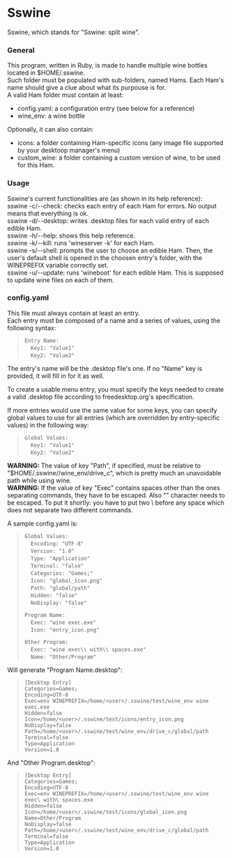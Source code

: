 # Sswine
Sswine, which stands for "Sswine: split wine".

### General
This program, written in Ruby, is made to handle multiple wine bottles located
in $HOME/.sswine.  
Such folder must be populated with sub-folders, named Hams. Each Ham's name
should give a clue about what its purpouse is for.  
A valid Ham folder must contain at least:  
- config.yaml: a configuration entry (see below for a reference)  
- wine_env: a wine bottle  

Optionally, it can also contain:  
- icons: a folder containing Ham-specific icons (any image file supported by
         your desktoop manager's menu)  
- custom_wine: a folder containing a custom version of wine, to be used for
               this Ham.

### Usage
Sswine's current functionalities are (as shown in its help reference):  
sswine -c/--check: checks each entry of each Ham for errors. No output means
                   that everything is ok.  
sswine -d/--desktop: writes .desktop files for each valid entry of each
                     edible Ham.  
sswine -h/--help: shows this help reference.  
sswine -k/--kill: runs 'wineserver -k' for each Ham.  
sswine -s/--shell: prompts the user to choose an edible Ham. Then, the user's
                   default shell is opened in the choosen entry's folder, with
                   the WINEPREFIX variable correctly set.  
sswine -u/--update: runs 'wineboot' for each edible Ham. This is supposed to
                    update wine files on each of them.  

### config.yaml
This file must always contain at least an entry.  
Each entry must be composed of a name and a series of values, using the
following syntax:  
>`Entry Name:`  
>&emsp;`Key1: "Value1"`  
>&emsp;`Key2: "Value2"`  

The entry's name will be the .desktop file's one. If no "Name" key is provided,
it will fill in for it as well.  

To create a usable menu entry, you must specify the keys needed to create a
valid .desktop file according to freedesktop.org's specification.  

If more entries would use the same value for some keys, you can specify global
values to use for all entries (which are overridden by entry-specific values)
in the following way:  
>`Global Values:`  
>&emsp;`Key1: "Value1"`  
>&emsp;`Key2: "Value2"`  

**WARNING:** The value of key "Path", if specified, must be relative to
"$HOME/.sswine/<Ham>/wine_env/drive_c", which is pretty much an unavoidable
path while using wine.  
**WARNING:** If the value of key "Exec" contains spaces other than the ones
separating commands, they have to be escaped. Also "\" character needs to be
escaped. To put it shortly: you have to put two \ before any space which does
not separate two different commands.  

A sample config.yaml is:  
>`Global Values:`  
>&emsp;`Encoding: "UTF-8"`  
>&emsp;`Version: "1.0"`  
>&emsp;`Type: "Application"`  
>&emsp;`Terminal: "false"`  
>&emsp;`Categories: "Games;"`  
>&emsp;`Icon: "global_icon.png"`  
>&emsp;`Path: "global/path"`  
>&emsp;`Hidden: "false"`  
>&emsp;`NoDisplay: "false"`  
>
>`Program Name:`  
>&emsp;`Exec: "wine exec.exe"`  
>&emsp;`Icon: "entry_icon.png"`  
>
>`Other Program:`  
>&emsp;`Exec: "wine exec\\ with\\ spaces.exe"`  
>&emsp;`Name: "Other/Program"`  

Will generate "Program Name.desktop":  
>`[Desktop Entry]`  
>`Categories=Games;`  
>`Encoding=UTF-8`  
>`Exec=env WINEPREFIX=/home/<user>/.sswine/test/wine_env wine exec.exe`  
>`Hidden=false`  
>`Icon=/home/<user>/.sswine/test/icons/entry_icon.png`  
>`NoDisplay=false`  
>`Path=/home/<user>/.sswine/test/wine_env/drive_c/global/path`  
>`Terminal=false`  
>`Type=Application`  
>`Version=1.0`  

And "Other Program.desktop":  
>`[Desktop Entry]`  
>`Categories=Games;`  
>`Encoding=UTF-8`  
>`Exec=env WINEPREFIX=/home/<user>/.sswine/test/wine_env wine exec\ with\ spaces.exe`  
>`Hidden=false`  
>`Icon=/home/<user>/.sswine/test/icons/global_icon.png`  
>`Name=Other/Program`  
>`NoDisplay=false`  
>`Path=/home/<user>/.sswine/test/wine_env/drive_c/global/path`  
>`Terminal=false`  
>`Type=Application`  
>`Version=1.0`  

